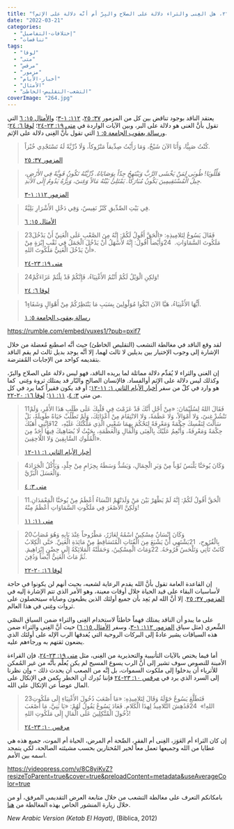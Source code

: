 ```yaml
---
title: "الإعتراض ٢٦٤، هل الغِنى والثراء دلالة على الصلاح والبِرّ أم أنَّه دلالة على الإثم؟"
date: "2022-03-21"
categories: 
  - "إختلافات-التفاصيل"
  - "تناقضات"
tags: 
  - "لوقا"
  - "متى"
  - "مرقس"
  - "مزمور"
  - "أخبار-الأيام"
  - "الأمثال"
  - "التشعب-التقليص-الخاطئ"
coverImage: "264.jpg"
---
```


يعتقد الناقد بوجود تناقض بين كل من المزمور [٣٧: ٢٥](https://my.bible.com/bible/101/PSA.37.25)، [١١٢: ١-٣](https://my.bible.com/bible/101/PSA.112.1-3)؛ و[الأمثال ١٥: ٦](https://my.bible.com/bible/101/PRO.15.6) التي تقول بأنَّ الغنى هو دلالة على البر، وبين الآيات الواردة في [متى ١٩: ٢٣-٢٤](https://my.bible.com/bible/101/MAT.19.23-24)؛ [لوقا ٦: ٢٤](https://my.bible.com/bible/101/LUK.6.24)؛ و[رسالة يعقوب الجامعة ٥: ١](https://my.bible.com/bible/101/JAS.5.1) التي تقول بأنَّ الغِنى دلالة على الإثم.

> كُنْتُ صَبِيًّا، وَأَنَا الآنَ شَيْخٌ، وَمَا رَأَيْتُ صِدِّيقاً مَتْرُوكاً، وَلَا ذُرِّيَّةً لَهُ تَسْتَجْدِي خُبْزاً. 
> 
> [المزمور ٣٧: ٢٥](https://my.bible.com/bible/101/PSA.37.25)

> _هَلِّلُويَا! طُوبَى لِمَنْ يَخْشَى الرَّبَّ وَيَبْتَهِجُ جِدّاً بِوَصَايَاهُ. ذُرِّيَّتُهُ تَكُونُ قَوِيَّةً فِي الأَرْضِ، جِيلُ الْمُسْتَقِيمِينَ يَكُونُ مُبَارَكاً. يَمْتَلِئُ بَيْتُهُ مَالاً وَغِنىً، وَبِرُّهُ يَدُومُ إِلَى الأَبَدِ._
> 
> [المزمور ١١٢: ١-٣](https://my.bible.com/bible/101/PSA.112.1-3)

> فِي بَيْتِ الصِّدِّيقِ كَنْزٌ نَفِيسٌ، وَفِي دَخْلِ الأَشْرَارِ بَلِيَّةٌ.
> 
> [الأمثال ١٥: ٦](https://my.bible.com/bible/101/PRO.15.6)

> 23فَقَالَ يَسُوعُ لِتَلامِيذِهِ: «الْحَقَّ أَقُولُ لَكُمْ: إِنَّهُ مِنَ الصَّعْبِ عَلَى الْغَنِيِّ أَنْ يَدْخُلَ مَلَكُوتَ السَّمَاوَاتِ.  24وَأَيْضاً أَقُولُ: إِنَّهُ لأَسْهَلُ أَنْ يَدْخُلَ الْجَمَلُ فِي ثَقْبِ إِبْرَةٍ مِنْ أَنْ يَدْخُلَ الْغَنِيُّ مَلَكُوتَ اللهِ».
> 
> [متى ١٩: ٢٣-٢٤](https://my.bible.com/bible/101/MAT.19.23-24)

> 24وَلكِنِ الْوَيْلُ لَكُمْ أَنْتُمُ الأَغْنِيَاءُ، فَإِنَّكُمْ قَدْ نِلْتُمْ عَزَاءَكُمْ!
> 
> [لوقا ٦: ٢٤](https://my.bible.com/bible/101/LUK.6.24)

> 1أَيُّهَا الأَغْنِيَاءُ، هَيَّا الآنَ ابْكُوا مُوَلْوِلِينَ بِسَبَبِ مَا يَنْتَظِرُكُمْ مِنْ أَهْوَالٍ وَشَقَاءٍ.
> 
> [رسالة يعقوب الجامعة ٥: ١](https://my.bible.com/bible/101/JAS.5.1)

https://rumble.com/embed/vuxes1/?pub=pxif7

لقد وقع الناقد في مغالطة التشعب (التقليص الخاطئ) حيث أنَّه اصطنع مُعضلة من خلال الإشارة إلى وجوب الإختيار بين بديلين لا ثالث لهما، إلا أنَّه يوجد بديل ثالث لم يقم الناقد بتقديمه كواحد من الإجابات المُفترضة.

إن الغنى والثراء لا يُقدِّم دلالة مماثلة لما يريده الناقد، فهو ليس دلالة على الصلاح والبرّ، وكذلك ليس دلالة على الإثم أوالفساد. فالإنسان الصالح والبّار قد يمتلك ثروة وغِنى  كما هو وارد في كلّ من سفر [أخبار الأيام الثاني ١: ١١-١٢](https://my.bible.com/bible/101/2CH.1.11-12)؛ أو قد يكون فقيراً كما يرد في كل من متى [٣: ٤](https://my.bible.com/bible/101/MAT.3.4)، [١١: ١١](https://my.bible.com/bible/101/MAT.11.11)؛ [لوقا ١٦: ٢٠-٢٢](https://my.bible.com/bible/101/LUK.16.20-22).

> 11فَقَالَ اللهُ لِسُلَيْمَانَ: «مِنْ أَجْلِ أَنَّكَ قَدْ عَزَمْتَ فِي قَلْبِكَ عَلَى طَلَبِ هَذَا الأَمْرِ، وَلَمْ تَنْشُدْ غِنىً، وَلا أَمْوَالاً، وَلا عَظَمَةً، وَلا الانْتِقَامَ مِنْ أَعْدَائِكَ، وَلَمْ تَطْلُبْ حَيَاةً طَوِيلَةً، بَلْ سَأَلْتَ لِنَفْسِكَ حِكْمَةً وَمَعْرِفَةً لِتَحْكُمَ بِهِمَا شَعْبِي الَّذِي مَلَّكْتُكَ عَلَيْهِ،  12فَإِنَّنِي أَهَبُكَ حِكْمَةً وَمَعْرِفَةً، وَأُنْعِمُ عَلَيْكَ بِالْغِنَى وَالْمَالِ وَالْعَظَمَةِ، بِحَيْثُ لَا يُضَاهِيكَ فِيهَا أَحَدٌ مِنَ الْمُلُوكِ السَّابِقِينَ وَلا اللَّاحِقِينَ».
> 
> [أخبار الأيام الثاني ١: ١١-١٢](https://my.bible.com/bible/101/2CH.1.11-12)

> 4وَكَانَ يُوحَنَّا يَلْبَسُ ثَوْباً مِنْ وَبَرِ الْجِمَالِ، وَيَشُدُّ وَسَطَهُ بِحِزَامٍ مِنْ جِلْدٍ، وَيَأْكُلُ الْجَرَادَ وَالْعَسَلَ الْبَرِّيَّ.
> 
> [متى ٣: ٤](https://my.bible.com/bible/101/MAT.3.4)

> 11الْحَقَّ أَقُولُ لَكُمْ: إِنَّهُ لَمْ يَظْهَرْ بَيْنَ مَنْ وَلَدَتْهُمْ النِّسَاءُ أَعْظَمُ مِنْ يُوحَنَّا الْمَعْمَدَانِ. وَلَكِنَّ الأَصْغَرَ فِي مَلَكُوتِ السَّمَاوَاتِ أَعْظَمُ مِنْهُ!
> 
> [متى ١١: ١١](https://my.bible.com/bible/101/MAT.11.11)

> 20وَكَانَ إِنْسَانٌ مِسْكِينٌ اسْمُهُ لِعَازَرُ، مَطْرُوحاً عِنْدَ بَابِهِ وَهُوَ مُصَابٌ بِالْقُرُوحِ،  21يَشْتَهِي أَنْ يَشْبَعَ مِنَ الْفُتَاتِ الْمُتَسَاقِطِ مِنْ مَائِدَةِ الْغَنِيِّ. حَتَّى الْكِلابُ كَانَتْ تَأْتِي وَتَلْحَسُ قُرُوحَهُ. 22وَمَاتَ الْمِسْكِينُ، وَحَمَلَتْهُ الْمَلائِكَةُ إِلَى حِضْنِ إِبْرَاهِيمَ. ثُمَّ مَاتَ الْغَنِيُّ أَيْضاً وَدُفِنَ.
> 
> [لوقا ١٦: ٢٠-٢٢](https://my.bible.com/bible/101/LUK.16.20-22)

إن القاعدة العامة تقول بأنَّ الله يقدم الرعاية لشعبه، بحيث أنهم لن يكونوا في حاجة لأساسيات البقاء على قيد الحياة خلال أوقات معينة، وهو الأمر الذي تتم الإشارة إليه في [المزمور ٣٧: ٢٥](https://my.bible.com/bible/101/PSA.37.25). إلا أنَّ الله لم يَعِد بأن جميع أولئك الذين يطيعون وصاياه سيتحصلون على ثروات وغِنى في هذا العالم.

على ما يبدو أن الناقد يمتلك فهماً خاطئاً لاستخدام الغِنى والثراء ضمن السياق النصّي الشِّعري (مثل سياق [المزمور ١١٢: ١-٣](https://my.bible.com/bible/101/PSA.112.1-3)، وسفر [الأمثال ١٥: ٦](https://my.bible.com/bible/101/PRO.15.6)) حيث أنَّ الغِنى والثراء ضمن هذه السياقات يشير عادةً إلى البركات الروحية التي يُغدقها الرب الإله على أولئك الذي يضعون ثقتهم به ورجاءهم عليه.

أما فيما يختص بالآيات التأنيبية والتحذيرية من الغِنى، مثل [متى ١٩: ٢٣-٢٤](https://my.bible.com/bible/101/MAT.19.23-24)، فإن القراءة الأمينة للنصوص سوف تشير إلى أنَّ الرب يسوع المسيح لم يكن يُعلِّم بأنَّه من غير المُمكن للأثرياء أن يدخلوا إلى ملكوت السموات، بل إنَّه من الصعب أن يحدث ذلك - وإن نظرنا إلى السرد الذي يرد في [مرقس ١٠: ٢٣-٢٤](https://my.bible.com/bible/101/MRK.10.23-24) فإننا نُدِرك أن الخطر يكمن في الإتكال على المال عوضاً عن الإتكال على الله.

> 23فَتَطَلَّعَ يَسُوعُ حَوْلَهُ وَقَالَ لِتَلامِيذِهِ: «مَا أَصْعَبَ دُخُولَ الأَغْنِيَاءِ إِلَى مَلَكُوتِ اللهِ!»  24فَدُهِشَ التَّلامِيذُ لِهذَا الْكَلامِ. فَعَادَ يَسُوعُ يَقُولُ لَهُمْ: «يَا بَنِيَّ، مَا أَصْعَبَ دُخُولَ الْمُتَّكِلِينَ عَلَى الْمَالِ إِلَى مَلَكُوتِ اللهِ!
> 
> [مرقس ١٠: ٢٣-٢٤](https://my.bible.com/bible/101/MRK.10.23-24)

إن كان الثراء أم العَوَز، الغِنى أم الفقر، الصِّحة أم المرض، الحياة أم الموت، جميع هذه هي عطايا من الله وجميعها تعمل معاً لخير المُختارين بحسب مشيئته الصالحة، لكي يتمجد اسمه بين الأمم.

https://videopress.com/v/8C8yiKvZ?resizeToParent=true&cover=true&preloadContent=metadata&useAverageColor=true

بامكانكم التعرف على مغالطة التشعب من خلال متابعة العرض التقديمي المرفق، أو من خلال زيارة المنشور الخاص بهذه المغالطة من [هنا](https://reasonofhope.com/2019/07/25/bifurcation/).

_New Arabic Version (Ketab El Hayat)_, (Biblica, 2012)
